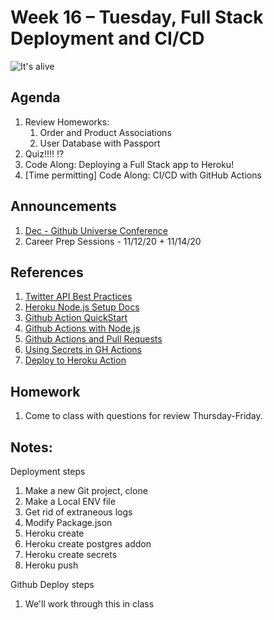 # Week 16 – Tuesday, Full Stack Deployment and CI/CD

![It's alive](https://media.giphy.com/media/3oEjI6hkw6nbYNQkz6/giphy.gif)

## Agenda
1. Review Homeworks: 
    1. Order and Product Associations
    1. User Database with Passport
1. Quiz!!!! ⁉️
1. Code Along: Deploying a Full Stack app to Heroku!
1. [Time permitting] Code Along: CI/CD with GitHub Actions

## Announcements
1. [Dec - Github Universe Conference](https://githubuniverse.com/)
1. Career Prep Sessions - 11/12/20 + 11/14/20

## References
1. [Twitter API Best Practices](https://developer.twitter.com/en/docs/authentication/guides/authentication-best-practices)
1. [Heroku Node.js Setup Docs](https://devcenter.heroku.com/articles/getting-started-with-nodejs)
1. [Github Action QuickStart](https://docs.github.com/en/free-pro-team@latest/actions/quickstart)
1. [Github Actions with Node.js](https://docs.github.com/en/free-pro-team@latest/actions/guides/building-and-testing-nodejs)
1. [Github Actions and Pull Requests](https://docs.github.com/en/free-pro-team@latest/github/administering-a-repository/enabling-required-status-checks)
1. [Using Secrets in GH Actions](https://docs.github.com/en/free-pro-team@latest/actions/reference/encrypted-secrets)
1. [Deploy to Heroku Action](https://github.com/marketplace/actions/deploy-to-heroku)

## Homework
1. Come to class with questions for review Thursday-Friday.


## Notes:

Deployment steps
1. Make a new Git project, clone
1. Make a Local ENV file
1. Get rid of extraneous logs
1. Modify Package.json
1. Heroku create 
1. Heroku create postgres addon
1. Heroku create secrets
1. Heroku push

Github Deploy steps
1. We'll work through this in class
